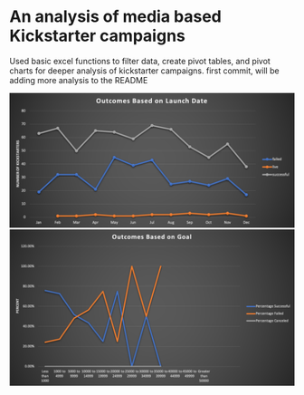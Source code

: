 # An analysis of media based Kickstarter campaigns 
Used basic excel functions to filter data, create pivot tables, and pivot charts for deeper analysis of kickstarter campaigns.
first commit, will be adding more analysis to the README

![outcomes_based_on_launch_date](https://github.com/noops/xlsx-kickstarter-analysis/blob/master/outcomes_based_on_launch_date.png)
![outcomes_based_on_goal](https://github.com/noops/xlsx-kickstarter-analysis/blob/master/outcomes_based_on_goal.png)
